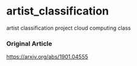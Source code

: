 # artist_classification
artist classification  project cloud computing class

### Original Article
https://arxiv.org/abs/1901.04555
### 

